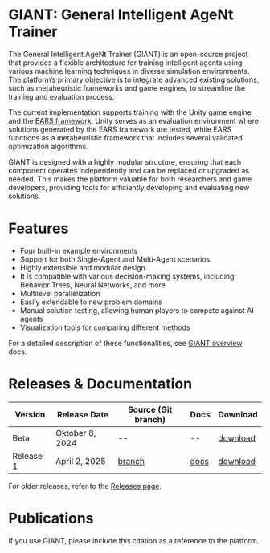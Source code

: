 # GIANT: General Intelligent AgeNt Trainer
The General Intelligent AgeNt Trainer (GIANT) is an open-source project that provides a flexible architecture for training intelligent agents using various machine learning techniques in diverse simulation environments. The platform’s primary objective is to integrate advanced existing solutions, such as metaheuristic frameworks and game engines, to streamline the training and evaluation process.

The current implementation supports training with the Unity game engine and the [EARS framework](https://github.com/UM-LPM/EARS). Unity serves as an evaluation environment where solutions generated by the EARS framework are tested, while EARS functions as a metaheuristic framework that includes several validated optimization algorithms.

GIANT is designed with a highly modular structure, ensuring that each component operates independently and can be replaced or upgraded as needed. This makes the platform valuable for both researchers and game developers, providing tools for efficiently developing and evaluating new solutions.

# Features
- Four built-in example environments
- Support for both Single-Agent and Multi-Agent scenarios
- Highly extensible and modular design
- It is compatible with various decision-making systems, including Behavior Trees, Neural Networks, and more
- Multilevel parallelization
- Easily extendable to new problem domains
- Manual solution testing, allowing human players to compete against AI agents
- Visualization tools for comparing different methods

For a detailed description of these functionalities, see [GIANT overview](/docs/GIANT_overview.md) docs.

# Releases & Documentation

| Version | Release Date | Source (Git branch) | Docs | Download|
|----------|----------|----------|----------|----------|
| Beta | Oktober 8, 2024 | -- | -- | [download](https://github.com/UM-LPM/GIANT/releases/tag/v1.0.0) | 
| Release 1 | April 2, 2025 | [branch](https://github.com/UM-LPM/GIANT/tree/release_1) | [docs](https://github.com/UM-LPM/GIANT/blob/release_1/docs/GIANT_overview.md) | [download](https://github.com/UM-LPM/GIANT/releases/tag/release_1) | 

For older releases, refer to the [Releases page](https://github.com/UM-LPM/GIANT/releases).

# Publications
If you use GIANT, please include this citation as a reference to the platform.

```

```
